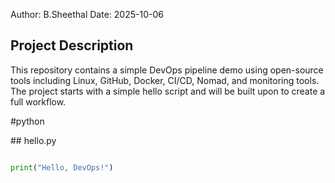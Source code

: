 Author: B.Sheethal
Date: 2025-10-06

## Project Description

This repository contains a simple DevOps pipeline demo using open-source tools including Linux, GitHub, Docker, CI/CD, Nomad, and monitoring tools. The project starts with a simple hello script and will be built upon to create a full workflow.



\#python

\## hello.py



```python

print("Hello, DevOps!")



